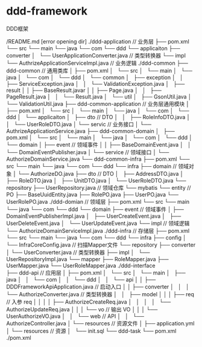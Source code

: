 # ddd-framework
DDD框架

/README.md [error opening dir]
./ddd-application  // 业务层
├── pom.xml
└── src
    └── main
        └── java
            └── com
                └── ddd
                    └── applicaiton
                        ├── converter
                        │   └── UserApplicationConverter.java // 类型转换器
                        └── impl
                            └── AuthrizeApplicationServiceImpl.java // 业务逻辑
./ddd-common
├── ddd-common // 通用类库
│   ├── pom.xml
│   └── src
│       └── main
│           └── java
│               └── com
│                   └── ddd
│                       └── common
│                           ├── exception
│                           │   ├── ServiceException.java
│                           │   └── ValidationException.java
│                           ├── result
│                           │   ├── BaseResult.javar
│                           │   ├── Page.java
│                           │   ├── PageResult.java
│                           │   └── Result.java
│                           └── util
│                               ├── GsonUtil.java
│                               └── ValidationUtil.java
├── ddd-common-application // 业务层通用模块
│   ├── pom.xml
│   └── src
│       └── main
│           └── java
│               └── com
│                   └── ddd
│                       └── applicaiton
│                           ├── dto // DTO
│                           │   ├── RoleInfoDTO.java
│                           │   └── UserRoleDTO.java
│                           └── servic // 业务接口
│                               └── AuthrizeApplicationService.java
├── ddd-common-domain
│   ├── pom.xml
│   └── src
│       └── main
│           └── java
│               └── com
│                   └── ddd
│                       └── domain
│                           ├── event // 领域事件
│                           │   ├── BaseDomainEvent.java
│                           │   └── DomainEventPublisher.java
│                           └── service // 领域接口
│                               └── AuthorizeDomainService.java
└── ddd-common-infra
    ├── pom.xml
    └── src
        └── main
            └── java
                └── com
                    └── ddd
                        └── infra
                            ├── domain // 领域对象
                            │   └── AuthorizeDO.java
                            ├── dto // DTO
                            │   ├── AddressDTO.java
                            │   ├── RoleDTO.java
                            │   ├── UnitDTO.java
                            │   └── UserRoleDTO.java
                            └── repository 
                                ├── UserRepository.java // 领域仓库
                                └── mybatis
                                    └── entity // PO
                                        ├── BaseUuidEntity.java
                                        ├── RolePO.java
                                        ├── UserPO.java
                                        └── UserRolePO.java
./ddd-domian  // 领域层
├── pom.xml
└── src
    └── main
        └── java
            └── com
                └── ddd
                    └── domain
                        ├── event // 领域事件
                        │   ├── DomainEventPublisherImpl.java
                        │   ├── UserCreateEvent.java
                        │   ├── UserDeleteEvent.java
                        │   └── UserUpdateEvent.java
                        └── impl // 领域逻辑
                            └── AuthorizeDomainServiceImpl.java
./ddd-infra  // 存储层
├── pom.xml
└── src
    └── main
        └── java
            └── com
                └── ddd
                    └── infra
                        ├── config
                        │   └── InfraCoreConfig.java  // 扫描Mapper文件
                        └── repository
                            ├── converter
                            │   └── UserConverter.java // 类型转换器
                            ├── impl
                            │   └── UserRepositoryImpl.java
                            └── mapper
                                ├── RoleMapper.java
                                ├── UserMapper.java
                                └── UserRoleMapper.java
./ddd-interface   
├── ddd-api  // 应用层
│   ├── pom.xml
│   └── src
│       └── main
│           ├── java
│           │   └── com
│           │       └── ddd
│           │           └── api
│           │               ├── DDDFrameworkApiApplication.java // 启动入口
│           │               ├── converter
│           │               │   └── AuthorizeConverter.java // 类型转换器
│           │               ├── model
│           │               │   ├── req // 入参 req
│           │               │   │   ├── AuthorizeCreateReq.java
│           │               │   │   └── AuthorizeUpdateReq.java
│           │               │   └── vo  // 输出 VO
│           │               │       └── UserAuthorizeVO.java
│           │               └── web     // API
│           │                   └── AuthorizeController.java
│           └── resources // 资源文件
│               ├── application.yml
│           └── resources // 资源
│               └── init.sql
└── ddd-task
    └── pom.xml
./pom.xml
